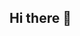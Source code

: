 ## Hi there 👋

<!--
**jalcala88/jalcala88** is a ✨ _special_ ✨ repository because its `README.md` (this file) appears on your GitHub profile.

- [![LinkedIn](https://img.shields.io/badge/LinkedIn-%230077B5.svg?style=for-the-badge&logo=linkedin&logoColor=white)](www.linkedin.com/in/javier-alcala-fernandez)
